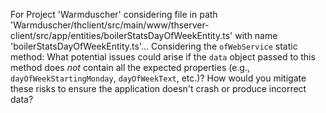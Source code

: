 For Project 'Warmduscher' considering file in path 'Warmduscher/thclient/src/main/www/thserver-client/src/app/entities/boilerStatsDayOfWeekEntity.ts' with name 'boilerStatsDayOfWeekEntity.ts'... 
Considering the `ofWebService` static method: What potential issues could arise if the `data` object passed to this method does *not* contain all the expected properties (e.g., `dayOfWeekStartingMonday`, `dayOfWeekText`, etc.)? How would you mitigate these risks to ensure the application doesn't crash or produce incorrect data?